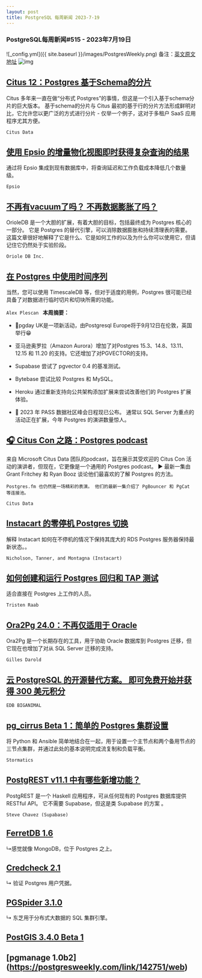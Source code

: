 ```yaml
---
layout: post
title: PostgreSQL 每周新闻 2023-7-19
---
```

### PostgreSQL每周新闻#515 - 2023年7月19日
![_config.yml]({{ site.baseurl }}/images/PostgresWeekly.png)
备注：[英文原文地址](https://postgresweekly.com/issues/515)
![img](https://res.cloudinary.com/cpress/image/upload/w_1280,e_sharpen:60,q_auto/pdiatnvihasxcycz1zme.jpg)
## [Citus 12：Postgres 基于Schema的分片](https://postgresweekly.com/link/142723/web)
Citus 多年来一直在做“分布式 Postgres”的事情，但这是一个引入基于schema分片的巨大版本。 基于schema的分片与 Citus 最初的基于行的分片方法形成鲜明对比，它允许您以更广泛的方式进行分片 - 仅举一个例子，这对于多租户 SaaS 应用程序尤其方便。


`Citus Data `
## [使用 Epsio 的增量物化视图即时获得复杂查询的结果](https://postgresweekly.com/link/142722/web)
通过将 Epsio 集成到现有数据库中，将查询延迟和工作负载成本降低几个数量级。


`Epsio `
## [不再有vacuum了吗？ 不再数据膨胀了吗？](https://postgresweekly.com/link/142725/web)
OrioleDB 是一个大胆的扩展，有着大胆的目标，包括最终成为 Postgres 核心的一部分。 它是 Postgres 的替代引擎，可以消除数据膨胀和持续清理表的需要。 这篇文章很好地解释了它是什么、它是如何工作的以及为什么你可以使用它，但请记住它仍然处于实验阶段。


`Oriole DB Inc. `
## [在 Postgres 中使用时间序列](https://postgresweekly.com/link/142726/web)
当然，您可以使用 TimescaleDB 等，但对于适度的用例，Postgres 很可能已经具备了对数据进行临时切片和切块所需的功能。

`Alex Plescan `
**本周摘要：**
*   📅pgday UK是一项新活动，由Postgresql Europe将于9月12日在伦敦，英国举行😁


*   亚马逊奥罗拉（Amazon Aurora）增加了对Postgres 15.3、14.8、13.11、12.15 和 11.20 的支持。它还增加了对PGVECTOR的支持。


*   Supabase 尝试了 pgvector 0.4 的基准测试。


*   Bytebase 尝试比较 Postgres 和 MySQL。


*   Heroku 通过重新支持向公共架构添加扩展来尝试改善他们的 Postgres 扩展体验。


*   📅 2023 年 PASS 数据社区峰会日程现已公布。 通常以 SQL Server 为重点的活动正在扩展，今年 Postgres 的演讲数量惊人。


## [🎧 Citus Con 之路：Postgres podcast](https://postgresweekly.com/link/142734/web)
来自 Microsoft Citus Data 团队的podcast，旨在展示其受欢迎的 Citus Con 活动的演讲者，但现在，它更像是一个通用的 Postgres podcast。 ▶️ 最新一集由 Grant Fritchey 和 Ryan Booz 谈论他们最喜欢的了解 Postgres 的方法。
```
Postgres.fm 也仍然是一场精彩的表演。 他们的最新一集介绍了 PgBouncer 和 PgCat 等连接池。
```

`Citus Data `
## [Instacart 的零停机 Postgres 切换](https://postgresweekly.com/link/142738/web)
解释 Instacart 如何在不停机的情况下保持其庞大的 RDS Postgres 服务器保持最新状态。。


`Nicholson, Tanner, and Montagna (Instacart) `
## [如何创建和运行 Postgres 回归和 TAP 测试](https://postgresweekly.com/link/142739/web)
适合直接在 Postgres 上工作的人员。


`Tristen Raab `
## [Ora2Pg 24.0：不再仅适用于 Oracle](https://postgresweekly.com/link/142740/web)
Ora2Pg 是一个长期存在的工具，用于协助 Oracle 数据库到 Postgres 迁移，但它现在也增加了对从 SQL Server 迁移的支持。


`Gilles Darold `
## [云 PostgreSQL 的开源替代方案。 即可免费开始并获得 300 美元积分](https://postgresweekly.com/link/142742/web)


`EDB BIGANIMAL`
## [pg_cirrus Beta 1：简单的 Postgres 集群设置](https://postgresweekly.com/link/142743/web)
将 Python 和 Ansible 简单地结合在一起，用于设置一个主节点和两个备用节点的三节点集群，并通过此处的基本说明完成流复制和负载平衡。


`Stormatics `
## [PostgREST v11.1 中有哪些新增功能？](https://postgresweekly.com/link/142745/web)
PostgREST 是一个 Haskell 应用程序，可从任何现有的 Postgres 数据库提供 RESTful API。 它不需要 Supabase，但这是类 Supabase 的方案 。


`Steve Chavez (Supabase) `
## [FerretDB 1.6](https://postgresweekly.com/link/142747/web)
↳感觉就像 MongoDB，位于 Postgres 之上。


## [Credcheck 2.1](https://postgresweekly.com/link/142748/web)
↳ 验证 Postgres 用户凭据。


## [PGSpider 3.1.0](https://postgresweekly.com/link/142749/web)
↳ 东芝用于分布式大数据的 SQL 集群引擎。


## [PostGIS 3.4.0 Beta 1](https://postgresweekly.com/link/142750/web)


## [pgmanage 1.0b2] (https://postgresweekly.com/link/142751/web)
